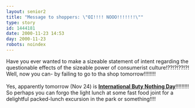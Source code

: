 ```yaml
---
layout: senior2
title: "Message to shoppers: \"OI!!!! NOOO!!!!!!!\""
type: story
id: 1444181
date: 2000-11-23 14:53
day: 2000-11-23
robots: noindex
---
```

Have you ever wanted to make a sizeable statement of intent regarding the questionable effects of the sizeable power of consumerist culture!??!?!??!?! Well, now you can- by failing to go to tha shop tomorrow!!!!!!!!<br/><br/>Yes, apparently tomorrow (Nov 24) is <a href="http://www.adbusters.org/campaigns/bnd/"><b>International Buty Nothing Day</b></a>!!!!!!!!! So perhaps you can forgo the light lunch at some fast food joint for a delightful packed-lunch excursion in the park or something!!!!
